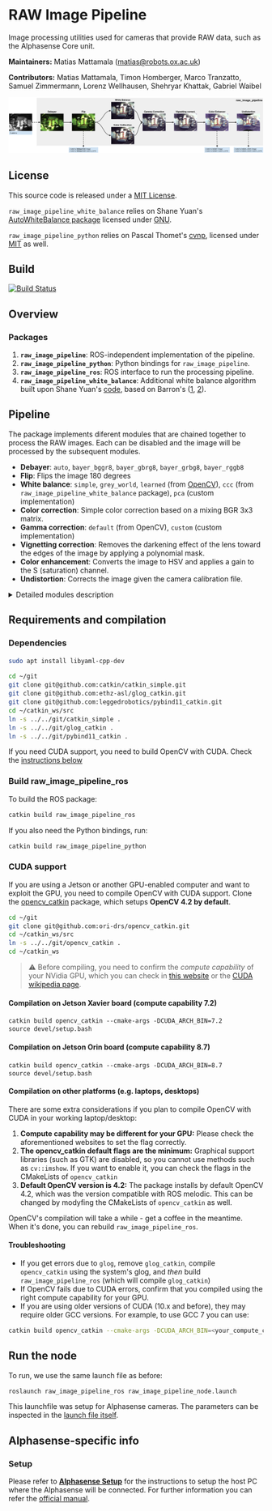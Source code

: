 # RAW Image Pipeline

Image processing utilities used for cameras that provide RAW data, such as the Alphasense Core unit.

**Maintainers:** Matias Mattamala (matias@robots.ox.ac.uk)

**Contributors:** Matias Mattamala, Timon Homberger, Marco Tranzatto, Samuel Zimmermann, Lorenz Wellhausen, Shehryar Khattak, Gabriel Waibel

<img src="docs/raw_image_pipeline.png" alt="raw_image_pipeline overview" width="1000"/>


## License
This source code is released under a [MIT License](LICENSE).

`raw_image_pipeline_white_balance` relies on Shane Yuan's [AutoWhiteBalance package](https://github.com/yuanxy92/AutoWhiteBalance) licensed under [GNU](raw_image_pipeline_white_balance/LICENSE).

`raw_image_pipeline_python` relies on Pascal Thomet's [cvnp](https://github.com/pthom/cvnp), licensed under [MIT](raw_image_pipeline_python/thirdparty/cvnp/LICENSE) as well.


## Build

[![Build Status](https://ci.leggedrobotics.com/buildStatus/icon?job=bitbucket_leggedrobotics/alphasense_rsl/master)](https://ci.leggedrobotics.com/job/bitbucket_leggedrobotics/job/alphasense_rsl/job/master/)

## Overview
### Packages
1. **`raw_image_pipeline`**: ROS-independent implementation of the pipeline.
2. **`raw_image_pipeline_python`**: Python bindings for `raw_image_pipeline`.
3. **`raw_image_pipeline_ros`**: ROS interface to run the processing pipeline.
4. **`raw_image_pipeline_white_balance`**: Additional white balance algorithm built upon Shane Yuan's [code](https://github.com/yuanxy92/AutoWhiteBalance), based on Barron's ([1](https://arxiv.org/abs/1507.00410), [2](https://arxiv.org/abs/1611.07596)).

## Pipeline

The package implements diferent modules that are chained together to process the RAW images. Each can be disabled and the image will be processed by the subsequent modules.
* **Debayer**: `auto`, `bayer_bggr8`, `bayer_gbrg8`, `bayer_grbg8`, `bayer_rggb8`
* **Flip**: Flips the image 180 degrees
* **White balance**: `simple`, `grey_world`, `learned` (from [OpenCV](https://docs.opencv.org/4.x/df/db9/namespacecv_1_1xphoto.html)), `ccc` (from `raw_image_pipeline_white_balance` package), `pca` (custom implementation)
* **Color correction**: Simple color correction based on a mixing BGR 3x3 matrix.
* **Gamma correction**: `default` (from OpenCV), `custom` (custom implementation)
* **Vignetting correction**: Removes the darkening effect of the lens toward the edges of the image by applying a polynomial mask.
* **Color enhancement**: Converts the image to HSV and applies a gain to the S (saturation) channel.
* **Undistortion**: Corrects the image given the camera calibration file.


<details>

<summary>
Detailed modules description
</summary>

### Debayer Module
This module demosaics a Bayer-encoded image into BGR values (following OpenCV's convention). It relies on OpenCV's methods for both CPU and GPU.

**Parameters**
- `debayer/enabled`: Enables the module. `True` by default
- `debayer/encoding`: Encoding of the incoming image. `auto` uses the encoding field of the ROS message
  - Values: `auto`, `bayer_bggr8`, `bayer_gbrg8`, `bayer_grbg8`, `bayer_rggb8`

### Flip
This flips the image 180 degrees. Just that.

**Parameters**
- `debayer/enabled`: Enables the module. `False` by default

### White Balance
It automatically corrects white balance using different available algorithms.

**Parameters**
- `white_balance/enabled`: Enables the module. `False` by default
- `white_balance/method`: To select the method used for automatic white balance
  - `simple`: from [OpenCV](https://docs.opencv.org/4.x/df/db9/namespacecv_1_1xphoto.html). Tends to saturate colors depending on the clipping percentile.
  - `grey_world`: from [OpenCV](https://docs.opencv.org/4.x/df/db9/namespacecv_1_1xphoto.html)
  - `learned`: from [OpenCV](https://docs.opencv.org/4.x/df/db9/namespacecv_1_1xphoto.html)
  - `ccc`: from `raw_image_pipeline_white_balance` package
  - `pca`: custom implementation
- `white_balance/clipping_percentile`: Used in `simple` method
  - Values: between 0 and 100
- `white_balance/saturation_bright_thr`: Used in `grey_world`, `learned` and `ccc` methods
  - Values: Between 1.0 and 0.0. E.g. 0.8 means that all the values above 0.8*255 (8 bit images) are discarded for white balance determination.
- `white_balance/clipping_percentile`: Used in `simple` method
  - Values: Between 1.0 and 0.0. E.g. 0.2 means that all the values below 0.2*255 (8 bit images) are discarded.
- `white_balance/temporal_consistency`: Only for `ccc`. `False` by default. It uses a Kalman filter to smooth the illuminant estimate.

### Color calibration
It applies a fixed affine transformation to each BGR pixel to mix and add a bias term to the color channels. It can be a replacement for the white balance module.

- `color_calibration/enabled`: Enables the module. `False` by default
- `color_calibration/calibration_file`: A YAML file with the color calibration matrix and bias. Example [file](raw_image_pipeline/config/alphasense_color_calib_example.yaml). This file can be obtained using a script in the `raw_image_pipeline_python` package: [`color_calibration.py`](raw_image_pipeline_python/scripts/color_calibration.py). To run it, we require a set of images capturing a calibration board ([example](raw_image_pipeline_python/config/color_calibration_checker.pdf)): a reference image `ref.png` ([example](raw_image_pipeline_python/config/color_ref.jpg)) and a collection of images from the camera to be calibrated. The usage is:

```sh
color_calibration.py [-h] -i INPUT -r REF [-o OUTPUT_PATH] [-p PREFIX] [--loss LOSS] [--compute_bias]

Performs color calibration between 2 images, using ArUco 4X4

optional arguments:
  -h, --help            show this help message and exit
  -i INPUT, --input INPUT
                        Input image (to be calibrated), or folder with reference images
  -r REF, --ref REF     Reference image to perform the calibration
  -o OUTPUT_PATH, --output_path OUTPUT_PATH
                        Output path to store the file. Default: current path
  -p PREFIX, --prefix PREFIX
                        Prefix for the calibration file. Default: none
  --loss LOSS           Loss used in the optimization. Options: 'linear', 'soft_l1', 'huber', 'cauchy', 'arctan'
  --compute_bias        If bias should be computed
```

> :warning: This feature is experimental and it is not recommended for 'serious' applications.

### Gamma correction
It applies a gamma correction to improve illumination.

**Parameters**
- `gamma_correction/enabled`: Enables the module. `False` by default
- `gamma_correction/method`: To select the method used for automatic white balance
  - `default`: correction from OpenCV (CUDA only)
  - `custom`: a custom implementation based on a look-up table.
-  `gamma_correction/k`: Gamma factor: >1 is a forward gamma correction that makes the image darker; <1 is an inverse correction that increases brightness.
### Vignetting correction
It applies a polynomial illumination compensation to overcome the barrel effect of wide-angle lenses:
`s * (r^2 * a2 + r^4 * a4)`, with `r` the distance to the image center.

**Parameters**
- `vignetting_correction/enabled`: Enables the module. `False` by default
- `vignetting_correction/scale`: s value
- `vignetting_correction/a2`: 2nd-order factor
- `vignetting_correction/a4`: 4th-order factor

> :warning: This feature is experimental and it is not recommended for 'serious' applications.

### Color enhancement
It increases the saturation of the colors by transforming the image to HSV and applying a linear gain.

**Parameters**
- `vignetting_correction/enabled`: Enables the module. `False` by default
- `vignetting_correction/saturation_gain`: A factor to increase the saturation channel of the HSV channel.


### Undistortion
It undistorts the image follow a pinhole model. It requires the intrinsic calibration from Kalibr.

- `color_calibration/enabled`: Enables the module. `False` by default
- `color_calibration/calibration_file`: Camera calibration from Kalibr, following the format of the [example file](raw_image_pipeline/config/alphasense_calib_1.6mp_example.yaml)

</details>


## Requirements and compilation
### Dependencies

```sh
sudo apt install libyaml-cpp-dev
```

```sh
cd ~/git
git clone git@github.com:catkin/catkin_simple.git
git clone git@github.com:ethz-asl/glog_catkin.git
git clone git@github.com:leggedrobotics/pybind11_catkin.git
cd ~/catkin_ws/src
ln -s ../../git/catkin_simple .
ln -s ../../git/glog_catkin .
ln -s ../../git/pybind11_catkin .
```

If you need CUDA support, you need to build OpenCV with CUDA. Check the [instructions below](#cuda-support)

### Build raw_image_pipeline_ros

To build the ROS package:
```sh
catkin build raw_image_pipeline_ros
```

If you also need the Python bindings, run:
```sh
catkin build raw_image_pipeline_python
```

### CUDA support
If you are using a Jetson or another GPU-enabled computer and want to exploit the GPU, you need to compile OpenCV with CUDA support. Clone the [opencv_catkin](https://github.com/ori-drs/opencv_catkin) package, which setups **OpenCV 4.2 by default**.
```sh
cd ~/git
git clone git@github.com:ori-drs/opencv_catkin.git
cd ~/catkin_ws/src
ln -s ../../git/opencv_catkin .
cd ~/catkin_ws
```

> :warning: Before compiling, you need to confirm the _compute capability_ of your NVidia GPU, which you can check in [this website](https://developer.nvidia.com/cuda-gpus) or the [CUDA wikipedia page](https://en.wikipedia.org/wiki/CUDA).

#### Compilation on Jetson Xavier board (compute capability 7.2)
```
catkin build opencv_catkin --cmake-args -DCUDA_ARCH_BIN=7.2
source devel/setup.bash
```

#### Compilation on Jetson Orin board (compute capability 8.7)
```
catkin build opencv_catkin --cmake-args -DCUDA_ARCH_BIN=8.7
source devel/setup.bash
```

#### Compilation on other platforms (e.g. laptops, desktops)
There are some extra considerations if you plan to compile OpenCV with CUDA in your working laptop/desktop:
1. **Compute capability may be different for your GPU:** Please check the aforementioned websites to set the flag correctly.
2. **The opencv_catkin default flags are the minimum:** Graphical support libraries (such as GTK) are disabled, so you cannot use methods such as `cv::imshow`. If you want to enable it, you can check the flags in the CMakeLists of `opencv_catkin`
3. **Default OpenCV version is 4.2:** The package installs by default OpenCV 4.2, which was the version compatible with ROS melodic. This can be changed by modyfing the CMakeLists of `opencv_catkin` as well.

OpenCV's compilation will take a while - get a coffee in the meantime. When it's done, you can rebuild `raw_image_pipeline_ros`.


#### Troubleshooting
* If you get errors due to `glog`, remove `glog_catkin`, compile `opencv_catkin` using the system's glog, and _then_ build `raw_image_pipeline_ros` (which will compile `glog_catkin`)
* If OpenCV fails due to CUDA errors, confirm that you compiled using the right compute capability for your GPU.
* If you are using older versions of CUDA (10.x and before), they may require older GCC versions. For example, to use GCC 7 you can use:
``` sh
catkin build opencv_catkin --cmake-args -DCUDA_ARCH_BIN=<your_compute_capability> -DCMAKE_C_COMPILER=/usr/bin/gcc-7
```

## Run the node
To run, we use the same launch file as before:
```sh
roslaunch raw_image_pipeline_ros raw_image_pipeline_node.launch
```

This launchfile was setup for Alphasense cameras. The parameters can be inspected in the [launch file itself](raw_image_pipeline_ros/launch/raw_image_pipeline_node.launch).

## Alphasense-specific info
### Setup
Please refer to [**Alphasense Setup**](docs/alphasense_setup.md) for the instructions to setup the host PC where the Alphasense will be connected.
For further information you can refer the [official manual](https://github.com/sevensense-robotics/alphasense_core_manual/).
